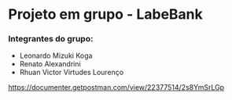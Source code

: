 # Projeto em grupo - LabeBank

### Integrantes do grupo:
* Leonardo Mizuki Koga
* Renato Alexandrini
* Rhuan Victor Virtudes Lourenço

https://documenter.getpostman.com/view/22377514/2s8YmSrLGp
